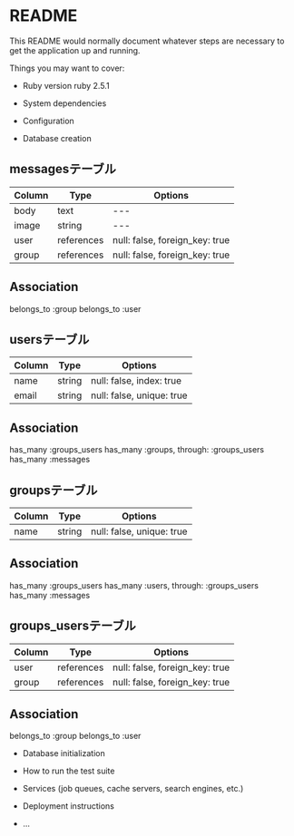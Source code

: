 # README

This README would normally document whatever steps are necessary to get the
application up and running.

Things you may want to cover:

* Ruby version
ruby 2.5.1
* System dependencies

* Configuration

* Database creation
## messagesテーブル
|Column|Type|Options|
|------|----|-------|
|body|text|---|
|image|string|---|
|user|references|null: false, foreign_key: true|
|group|references|null: false, foreign_key: true|
## Association
belongs_to :group
belongs_to :user

## usersテーブル
|Column|Type|Options|
|------|----|-------|
|name|string|null: false, index: true|
|email|string|null: false, unique: true|
## Association
has_many :groups_users
has_many :groups, through: :groups_users
has_many :messages

## groupsテーブル
|Column|Type|Options|
|------|----|-------|
|name|string|null: false, unique: true|
## Association
has_many :groups_users
has_many :users, through: :groups_users
has_many :messages

## groups_usersテーブル
|Column|Type|Options|
|------|----|-------|
|user|references|null: false, foreign_key: true|
|group|references|null: false, foreign_key: true|
## Association
belongs_to :group
belongs_to :user
* Database initialization

* How to run the test suite

* Services (job queues, cache servers, search engines, etc.)

* Deployment instructions

* ...
